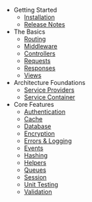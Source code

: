 - Getting Started
    - [Installation](/docs/installation)
    - [Release Notes](/docs/releases)
- The Basics
    - [Routing](/docs/routing)
    - [Middleware](/docs/middleware)
    - [Controllers](/docs/controllers)
    - [Requests](/docs/requests)
    - [Responses](/docs/responses)
    - [Views](/docs/views)
- Architecture Foundations
    - [Service Providers](/docs/providers)
    - [Service Container](/docs/container)
- Core Features
    - [Authentication](/docs/authentication)
    - [Cache](/docs/cache)
    - [Database](/docs/database)
    - [Encryption](/docs/encryption)
    - [Errors & Logging](/docs/errors)
    - [Events](/docs/events)
    - [Hashing](/docs/hashing)
    - [Helpers](/docs/helpers)
    - [Queues](/docs/queues)
    - [Session](/docs/session)
    - [Unit Testing](/docs/testing)
    - [Validation](/docs/validation)
